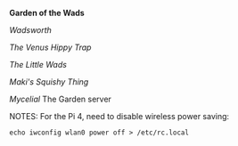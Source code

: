 
**Garden of the Wads**

*Wadsworth*

*The Venus Hippy Trap*

*The Little Wads*

*Maki's Squishy Thing*

*Mycelial*
The Garden server

NOTES:
For the Pi 4, need to disable wireless power saving:

```
echo iwconfig wlan0 power off > /etc/rc.local
```
